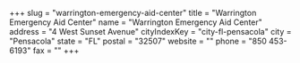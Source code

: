 +++
slug = "warrington-emergency-aid-center"
title = "Warrington Emergency Aid Center"
name = "Warrington Emergency Aid Center"
address = "4 West Sunset Avenue"
cityIndexKey = "city-fl-pensacola"
city = "Pensacola"
state = "FL"
postal = "32507"
website = ""
phone = "850 453-6193"
fax = ""
+++
